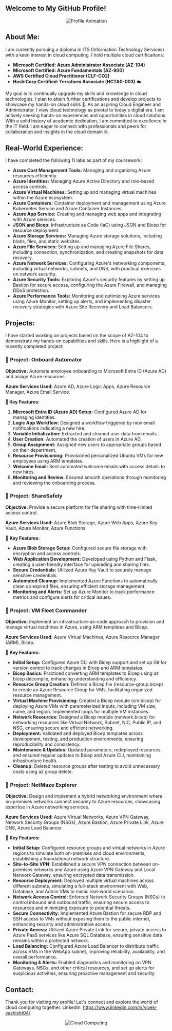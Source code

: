 ## Welcome to My GitHub Profile!

<div align="center">
  <img src="https://github.com/user-attachments/assets/bad76ba9-2457-4199-b7f6-13f64df13154" alt="Profile Animation">
</div>

## About Me:

I am currently pursuing a diploma in ITS (Information Technology Services) with a keen interest in cloud computing. I hold multiple cloud certifications:

- **Microsoft Certified: Azure Administrator Associate (AZ-104)**
- **Microsoft Certified: Azure Fundamentals (AZ-900)**
- **AWS Certified Cloud Practitioner (CLF-CO2)**
- **HashiCorp Certified: Terraform Associate (HCTA0-003)** ☁️

My goal is to continually upgrade my skills and knowledge in cloud technologies. I plan to attain further certifications and develop projects to showcase my hands-on cloud skills 🚀. As an aspiring Cloud Engineer and Administrator, I view cloud technology as pivotal to today's digital era. I am actively seeking hands-on experiences and opportunities in cloud solutions. With a solid history of academic dedication, I am committed to excellence in the IT field. I am eager to connect with professionals and peers for collaboration and insights in the cloud domain 🌐.

## Real-World Experience:

I have completed the following 11 labs as part of my coursework:

- **Azure Cost Management Tools:** Managing and organizing Azure resources efficiently.
- **Azure Identities:** Managing Azure Active Directory and role-based access controls.
- **Azure Virtual Machines:** Setting up and managing virtual machines within the Azure ecosystem.
- **Azure Containers:** Container deployment and management using Azure Kubernetes Service and Azure Container Instances.
- **Azure App Service:** Creating and managing web apps and integrating with Azure services.
- **JSON and Bicep:** Infrastructure as Code (IaC) using JSON and Bicep for resource deployment.
- **Azure Storage Services:** Managing Azure storage solutions, including blobs, files, and static websites.
- **Azure File Services:** Setting up and managing Azure File Shares, including connection, synchronization, and creating snapshots for data recovery.
- **Azure Network Services:** Configuring Azure's networking components, including virtual networks, subnets, and DNS, with practical exercises on network security.
- **Azure Security Tools:** Exploring Azure's security features by setting up Bastion for secure access, configuring the Azure Firewall, and managing DDoS protection.
- **Azure Performance Tools:** Monitoring and optimizing Azure services using Azure Monitor, setting up alerts, and implementing disaster recovery strategies with Azure Site Recovery and Load Balancers.

## Projects:

I have started working on projects based on the scope of AZ-104 to demonstrate my hands-on capabilities and skills. Here is a highlight of a recently completed project:

### 🌟 Project: Onboard Automator

**Objective:** Automate employee onboarding to Microsoft Entra ID (Azure AD) and assign Azure resources.

**Azure Services Used:** Azure AD, Azure Logic Apps, Azure Resource Manager, Azure Email Service.

**🔧 Key Features:**

1. **Microsoft Entra ID (Azure AD) Setup:** Configured Azure AD for managing identities.
2. **Logic App Workflow:** Designed a workflow triggered by new email notifications indicating a new hire.
3. **Variable Initialization:** Extracted and cleaned user data from emails.
4. **User Creation:** Automated the creation of users in Azure AD.
5. **Group Assignment:** Assigned new users to appropriate groups based on their department.
6. **Resource Provisioning:** Provisioned personalized Ubuntu VMs for new employees using ARM templates.
7. **Welcome Email:** Sent automated welcome emails with access details to new hires.
8. **Monitoring and Review:** Ensured smooth operations through monitoring and reviewing the onboarding process.


### 🌟 Project: ShareSafely

**Objective:** Provide a secure platform for file sharing with time-limited access control.

**Azure Services Used:** Azure Blob Storage, Azure Web Apps, Azure Key Vault, Azure Monitor, Azure Functions.

🔧 **Key Features:**

- **Azure Blob Storage Setup:** Configured secure file storage with encryption and access controls.
- **Web Application Development:** Developed using Python and Flask, creating a user-friendly interface for uploading and sharing files.
- **Secure Credentials:** Utilized Azure Key Vault to securely manage sensitive credentials.
- **Automated Cleanup:** Implemented Azure Functions to automatically clean up expired files, ensuring efficient storage management.
- **Monitoring and Alerts:** Set up Azure Monitor to track performance metrics and configure alerts for critical issues.


### 🌟 Project: VM Fleet Commander

**Objective:** Implement an infrastructure-as-code approach to provision and manage virtual machines in Azure, using ARM templates and Bicep.

**Azure Services Used:** Azure Virtual Machines, Azure Resource Manager (ARM), Bicep.

🔧 **Key Features:**

- **Initial Setup:** Configured Azure CLI with Bicep support and set up Git for version control to track changes in Bicep and ARM templates.
- **Bicep Basics:** Practiced converting ARM templates to Bicep using az bicep decompile, enhancing understanding and efficiency.
- **Resource Group Creation:** Defined a Bicep file (resource-group.bicep) to create an Azure Resource Group for VMs, facilitating organized resource management.
- **Virtual Machine Provisioning:** Created a Bicep module (vm.bicep) for deploying Azure VMs with parameterized inputs, including VM size, name, and region. Implemented loops for multiple VM instances.
- **Network Resources:** Designed a Bicep module (network.bicep) for networking resources like Virtual Network, Subnet, NIC, Public IP, and NSG, ensuring secure and efficient networking.
- **Deployment:** Validated and deployed Bicep templates across development, testing, and production environments, ensuring reproducibility and consistency.
- **Maintenance & Updates:** Updated parameters, redeployed resources, and ensured regular updates to Bicep and Azure CLI, maintaining infrastructure health.
- **Cleanup:** Deleted resource groups after testing to avoid unnecessary costs using az group delete.


### 🌟 Project: NetMaze Explorer

**Objective:** Design and implement a hybrid networking environment where on-premises networks connect securely to Azure resources, showcasing expertise in Azure networking services.

**Azure Services Used:** Azure Virtual Networks, Azure VPN Gateway, Network Security Groups (NSGs), Azure Bastion, Azure Private Link, Azure DNS, Azure Load Balancer.

🔧 **Key Features:**

- **Initial Setup:** Configured resource groups and virtual networks in Azure regions to simulate both on-premises and cloud environments, establishing a foundational network structure.
- **Site-to-Site VPN:** Established a secure VPN connection between on-premises networks and Azure using Azure VPN Gateway and Local Network Gateway, ensuring encrypted data transmission.
- **Resource Deployment:** Deployed multiple virtual machines across different subnets, simulating a full-stack environment with Web, Database, and Admin VMs to mimic real-world scenarios.
- **Network Access Control:** Enforced Network Security Groups (NSGs) to control inbound and outbound traffic, ensuring secure access to resources and minimizing exposure to potential threats.
- **Secure Connectivity:** Implemented Azure Bastion for secure RDP and SSH access to VMs without exposing them to the public internet, enhancing security and administrative access.
- **Private Access:** Utilized Azure Private Link for secure, private access to Azure PaaS services like Azure SQL Database, ensuring sensitive data remains within a protected network.
- **Load Balancing:** Configured Azure Load Balancer to distribute traffic across VMs in the WebApp subnet, improving reliability, availability, and overall performance.
- **Monitoring & Alerts:** Enabled diagnostics and monitoring on VPN Gateways, NSGs, and other critical resources, and set up alerts for suspicious activities, ensuring proactive management and security.



## Contact:
Thank you for visiting my profile! 
Let's connect and explore the world of cloud computing together.
LinkedIn: https://www.linkedin.com/in/vivek-vashisht04/

<div align="center">
  <img src="https://media3.giphy.com/media/v1.Y2lkPTc5MGI3NjExOXhxcXM2cTczazFvdXhrY2hoZTE5czRlenRsaWFkcW1paW93aDdhdyZlcD12MV9pbnRlcm5hbF9naWZfYnlfaWQmY3Q9Zw/KktZLPCI8d8j5TF2M0/giphy.webp" alt="Cloud Computing">
</div>

